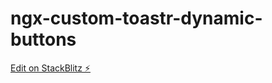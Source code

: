 # ngx-custom-toastr-dynamic-buttons

[Edit on StackBlitz ⚡️](https://stackblitz.com/edit/ngx-custom-toastr-dynamic-buttons)